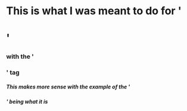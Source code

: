 # This is what I was meant to do for '<h1>'
### with the '<h3>' tag 
##### This makes more sense with the example of the '<h5>' being what it is 
